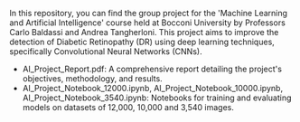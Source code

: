 In this repository, you can find the group project for the 'Machine Learning and Artificial Intelligence' course held at Bocconi University by Professors Carlo Baldassi and Andrea Tangherloni.
This project aims to improve the detection of Diabetic Retinopathy (DR) using deep learning techniques, specifically Convolutional Neural Networks (CNNs).

- AI_Project_Report.pdf: A comprehensive report detailing the project's objectives, methodology, and results.
- AI_Project_Notebook_12000.ipynb, AI_Project_Notebook_10000.ipynb, AI_Project_Notebook_3540.ipynb: Notebooks for training and evaluating models on datasets of 12,000, 10,000 and 3,540 images.
